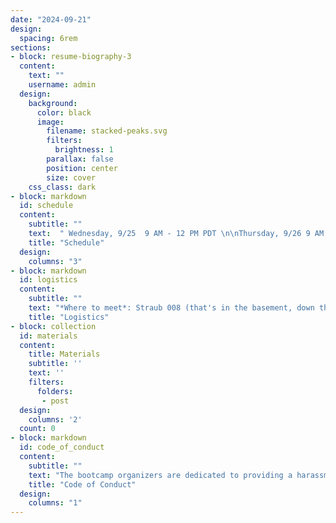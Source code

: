 ```yaml
---
date: "2024-09-21"
design:
  spacing: 6rem
sections:
- block: resume-biography-3
  content:
    text: ""
    username: admin
  design:
    background:
      color: black
      image:
        filename: stacked-peaks.svg
        filters:
          brightness: 1
        parallax: false
        position: center
        size: cover
    css_class: dark
- block: markdown
  id: schedule
  content:
    subtitle: ""
    text:  " Wednesday, 9/25  9 AM - 12 PM PDT \n\nThursday, 9/26 9 AM - 12 PM PDT \n\nFriday, 9/27 9 AM - 1 PM PDT"
    title: "Schedule"
  design:
    columns: "3"
- block: markdown
  id: logistics
  content:
    subtitle: ""
    text: "*Where to meet*: Straub 008 (that's in the basement, down the stairs just past the psychology office)\n\n*Where to chat*: <a href='https://uopsychology.slack.com'>UO Psychology Slack</a> -- (use channel `#rbootcamp-2024`) \n\n*Where to access source code*: <a href='https://github.com/ian-shryock/summeR-bootcamp-2024'>GitHub</a>"
    title: "Logistics"
- block: collection
  id: materials
  content:
    title: Materials
    subtitle: ''
    text: ''
    filters:
      folders:
       - post
  design:
    columns: '2'
  count: 0
- block: markdown
  id: code_of_conduct
  content:
    subtitle: ""
    text: "The bootcamp organizers are dedicated to providing a harassment-free experience for everyone regardless of gender, gender identity and expression, sexual orientation, disability, physical appearance, body size, race, age or religion. We do not tolerate harassment of any participants in any form. Sexual language and imagery is not appropriate in any context within the bootcamp. Participants violating these rules may be expelled from the bootcamp at the discretion of the organizers.\n\nHarassment includes verbal comments that reinforce social structures of domination related to gender, gender identity and expression, sexual orientation, disability, physical appearance, body size, race, age, or religion; sexual images in public spaces; deliberate intimidation; sustained disruption of instruction; and unwelcome sexual attention of any kind. Participants asked to stop any harassing behavior are expected to comply immediately.\n\nIf a participant engages in harassing behavior, the organizers may take any action they deem appropriate, including warning the offender or expulsion from the bootcamp. If you are being harassed, notice that someone else is being harassed, or have any other concerns, please contact one of the organizers immediately."
    title: "Code of Conduct"
  design:
    columns: "1"
---
```


